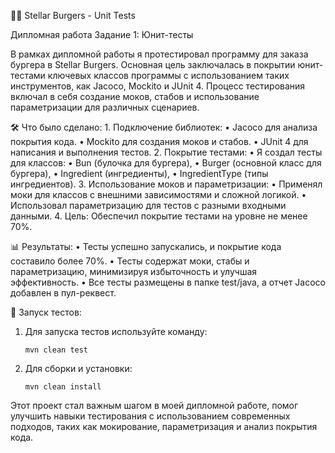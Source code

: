 🧑‍🍳 Stellar Burgers - Unit Tests

Дипломная работа
Задание 1: Юнит-тесты

В рамках дипломной работы я протестировал программу для заказа бургера в Stellar Burgers. Основная цель заключалась в покрытии юнит-тестами ключевых классов программы с использованием таких инструментов, как Jacoco, Mockito и JUnit 4. Процесс тестирования включал в себя создание моков, стабов и использование параметризации для различных сценариев.

🛠️ Что было сделано:
	1.	Подключение библиотек:
	•	Jacoco для анализа покрытия кода.
	•	Mockito для создания моков и стабов.
	•	JUnit 4 для написания и выполнения тестов.
	2.	Покрытие тестами:
	•	Я создал тесты для классов:
	•	Bun (булочка для бургера),
	•	Burger (основной класс для бургера),
	•	Ingredient (ингредиенты),
	•	IngredientType (типы ингредиентов).
	3.	Использование моков и параметризации:
	•	Применял моки для классов с внешними зависимостями и сложной логикой.
	•	Использовал параметризацию для тестов с разными входными данными.
	4.	Цель:
Обеспечил покрытие тестами на уровне не менее 70%.

📊 Результаты:
	•	Тесты успешно запускались, и покрытие кода составило более 70%.
	•	Тесты содержат моки, стабы и параметризацию, минимизируя избыточность и улучшая эффективность.
	•	Все тесты размещены в папке test/java, а отчет Jacoco добавлен в пул-реквест.

🚀 Запуск тестов:
1.	Для запуска тестов используйте команду:

		mvn clean test

2.	Для сборки и установки:

		mvn clean install

Этот проект стал важным шагом в моей дипломной работе, помог улучшить навыки тестирования с использованием современных подходов, таких как мокирование, параметризация и анализ покрытия кода.
